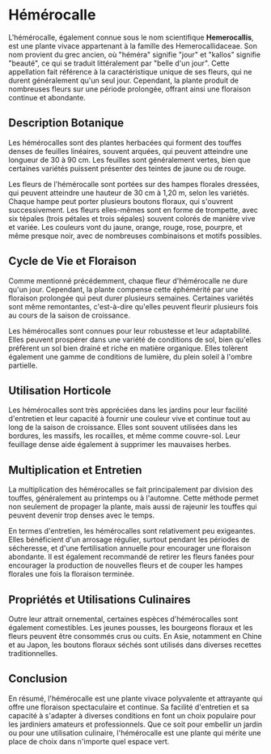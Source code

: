 # Hémérocalle

L'hémérocalle, également connue sous le nom scientifique **Hemerocallis**, est une plante vivace appartenant à la famille des Hemerocallidaceae. Son nom provient du grec ancien, où "héméra" signifie "jour" et "kallos" signifie "beauté", ce qui se traduit littéralement par "belle d'un jour". Cette appellation fait référence à la caractéristique unique de ses fleurs, qui ne durent généralement qu'un seul jour. Cependant, la plante produit de nombreuses fleurs sur une période prolongée, offrant ainsi une floraison continue et abondante.

## Description Botanique

Les hémérocalles sont des plantes herbacées qui forment des touffes denses de feuilles linéaires, souvent arquées, qui peuvent atteindre une longueur de 30 à 90 cm. Les feuilles sont généralement vertes, bien que certaines variétés puissent présenter des teintes de jaune ou de rouge.

Les fleurs de l'hémérocalle sont portées sur des hampes florales dressées, qui peuvent atteindre une hauteur de 30 cm à 1,20 m, selon les variétés. Chaque hampe peut porter plusieurs boutons floraux, qui s'ouvrent successivement. Les fleurs elles-mêmes sont en forme de trompette, avec six tépales (trois pétales et trois sépales) souvent colorés de manière vive et variée. Les couleurs vont du jaune, orange, rouge, rose, pourpre, et même presque noir, avec de nombreuses combinaisons et motifs possibles.

## Cycle de Vie et Floraison

Comme mentionné précédemment, chaque fleur d'hémérocalle ne dure qu'un jour. Cependant, la plante compense cette éphémérité par une floraison prolongée qui peut durer plusieurs semaines. Certaines variétés sont même remontantes, c'est-à-dire qu'elles peuvent fleurir plusieurs fois au cours de la saison de croissance.

Les hémérocalles sont connues pour leur robustesse et leur adaptabilité. Elles peuvent prospérer dans une variété de conditions de sol, bien qu'elles préfèrent un sol bien drainé et riche en matière organique. Elles tolèrent également une gamme de conditions de lumière, du plein soleil à l'ombre partielle.

## Utilisation Horticole

Les hémérocalles sont très appréciées dans les jardins pour leur facilité d'entretien et leur capacité à fournir une couleur vive et continue tout au long de la saison de croissance. Elles sont souvent utilisées dans les bordures, les massifs, les rocailles, et même comme couvre-sol. Leur feuillage dense aide également à supprimer les mauvaises herbes.

## Multiplication et Entretien

La multiplication des hémérocalles se fait principalement par division des touffes, généralement au printemps ou à l'automne. Cette méthode permet non seulement de propager la plante, mais aussi de rajeunir les touffes qui peuvent devenir trop denses avec le temps.

En termes d'entretien, les hémérocalles sont relativement peu exigeantes. Elles bénéficient d'un arrosage régulier, surtout pendant les périodes de sécheresse, et d'une fertilisation annuelle pour encourager une floraison abondante. Il est également recommandé de retirer les fleurs fanées pour encourager la production de nouvelles fleurs et de couper les hampes florales une fois la floraison terminée.

## Propriétés et Utilisations Culinaires

Outre leur attrait ornemental, certaines espèces d'hémérocalles sont également comestibles. Les jeunes pousses, les bourgeons floraux et les fleurs peuvent être consommés crus ou cuits. En Asie, notamment en Chine et au Japon, les boutons floraux séchés sont utilisés dans diverses recettes traditionnelles.

## Conclusion

En résumé, l'hémérocalle est une plante vivace polyvalente et attrayante qui offre une floraison spectaculaire et continue. Sa facilité d'entretien et sa capacité à s'adapter à diverses conditions en font un choix populaire pour les jardiniers amateurs et professionnels. Que ce soit pour embellir un jardin ou pour une utilisation culinaire, l'hémérocalle est une plante qui mérite une place de choix dans n'importe quel espace vert.